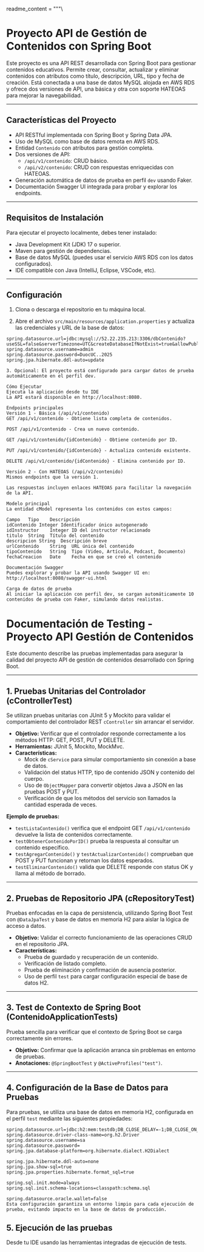 readme_content = """\
# Proyecto API de Gestión de Contenidos con Spring Boot

Este proyecto es una API REST desarrollada con Spring Boot para gestionar contenidos educativos. Permite crear, consultar, actualizar y eliminar contenidos con atributos como título, descripción, URL, tipo y fecha de creación. Está conectada a una base de datos MySQL alojada en AWS RDS y ofrece dos versiones de API, una básica y otra con soporte HATEOAS para mejorar la navegabilidad.

---

## Características del Proyecto

- API RESTful implementada con Spring Boot y Spring Data JPA.
- Uso de MySQL como base de datos remota en AWS RDS.
- Entidad `Contenido` con atributos para gestión completa.
- Dos versiones de API:
    - `/api/v1/contenido`: CRUD básico.
    - `/api/v2/contenido`: CRUD con respuestas enriquecidas con HATEOAS.
- Generación automática de datos de prueba en perfil `dev` usando Faker.
- Documentación Swagger UI integrada para probar y explorar los endpoints.

---

## Requisitos de Instalación

Para ejecutar el proyecto localmente, debes tener instalado:

- Java Development Kit (JDK) 17 o superior.
- Maven para gestión de dependencias.
- Base de datos MySQL (puedes usar el servicio AWS RDS con los datos configurados).
- IDE compatible con Java (IntelliJ, Eclipse, VSCode, etc).

---

## Configuración

1. Clona o descarga el repositorio en tu máquina local.

2. Abre el archivo `src/main/resources/application.properties` y actualiza las credenciales y URL de la base de datos:

```properties
spring.datasource.url=jdbc:mysql://52.22.235.213:3306/dbContenido?useSSL=false&serverTimezone=UTC&createDatabaseIfNotExist=true&allowPublicKeyRetrieval=true
spring.datasource.username=admin
spring.datasource.password=DuocUC..2025
spring.jpa.hibernate.ddl-auto=update

3. Opcional: El proyecto está configurado para cargar datos de prueba automáticamente en el perfil dev.

Cómo Ejecutar
Ejecuta la aplicación desde tu IDE
La API estará disponible en http://localhost:8080.

Endpoints principales
Versión 1 - Básica (/api/v1/contenido)
GET /api/v1/contenido - Obtiene lista completa de contenidos.

POST /api/v1/contenido - Crea un nuevo contenido.

GET /api/v1/contenido/{idContenido} - Obtiene contenido por ID.

PUT /api/v1/contenido/{idContenido} - Actualiza contenido existente.

DELETE /api/v1/contenido/{idContenido} - Elimina contenido por ID.

Versión 2 - Con HATEOAS (/api/v2/contenido)
Mismos endpoints que la versión 1.

Las respuestas incluyen enlaces HATEOAS para facilitar la navegación de la API.

Modelo principal
La entidad cModel representa los contenidos con estos campos:

Campo	Tipo	Descripción
idContenido	Integer	Identificador único autogenerado
idInstructor	Integer	ID del instructor relacionado
titulo	String	Título del contenido
descripcion	String	Descripción breve
urlContenido	String	URL única del contenido
tipoContenido	String	Tipo (Video, Artículo, Podcast, Documento)
fechaCreacion	Date	Fecha en que se creó el contenido

Documentación Swagger
Puedes explorar y probar la API usando Swagger UI en: http://localhost:8080/swagger-ui.html

Carga de datos de prueba
Al iniciar la aplicación con perfil dev, se cargan automáticamente 10 contenidos de prueba con Faker, simulando datos realistas.
```
# Documentación de Testing - Proyecto API Gestión de Contenidos

Este documento describe las pruebas implementadas para asegurar la calidad del proyecto API de gestión de contenidos desarrollado con Spring Boot.

---

## 1. Pruebas Unitarias del Controlador (cControllerTest)

Se utilizan pruebas unitarias con JUnit 5 y Mockito para validar el comportamiento del controlador REST `cController` sin arrancar el servidor.

- **Objetivo:** Verificar que el controlador responde correctamente a los métodos HTTP: GET, POST, PUT y DELETE.
- **Herramientas:** JUnit 5, Mockito, MockMvc.
- **Características:**
  - Mock de `cService` para simular comportamiento sin conexión a base de datos.
  - Validación del status HTTP, tipo de contenido JSON y contenido del cuerpo.
  - Uso de `ObjectMapper` para convertir objetos Java a JSON en las pruebas POST y PUT.
  - Verificación de que los métodos del servicio son llamados la cantidad esperada de veces.

**Ejemplo de pruebas:**
- `testListaContenido()` verifica que el endpoint GET `/api/v1/contenido` devuelve la lista de contenidos correctamente.
- `testObtenerContenidoPorID()` prueba la respuesta al consultar un contenido específico.
- `testAgregarContenido()` y `testActualizarContenido()` comprueban que POST y PUT funcionan y retornan los datos esperados.
- `testEliminarContenido()` valida que DELETE responde con status OK y llama al método de borrado.

---

## 2. Pruebas de Repositorio JPA (cRepositoryTest)

Pruebas enfocadas en la capa de persistencia, utilizando Spring Boot Test con `@DataJpaTest` y base de datos en memoria H2 para aislar la lógica de acceso a datos.

- **Objetivo:** Validar el correcto funcionamiento de las operaciones CRUD en el repositorio JPA.
- **Características:**
  - Prueba de guardado y recuperación de un contenido.
  - Verificación de listado completo.
  - Prueba de eliminación y confirmación de ausencia posterior.
  - Uso de perfil `test` para cargar configuración especial de base de datos H2.

---

## 3. Test de Contexto de Spring Boot (ContenidoApplicationTests)

Prueba sencilla para verificar que el contexto de Spring Boot se carga correctamente sin errores.

- **Objetivo:** Confirmar que la aplicación arranca sin problemas en entorno de pruebas.
- **Anotaciones:** `@SpringBootTest` y `@ActiveProfiles("test")`.

---

## 4. Configuración de la Base de Datos para Pruebas

Para pruebas, se utiliza una base de datos en memoria H2, configurada en el perfil `test` mediante las siguientes propiedades:

```properties
spring.datasource.url=jdbc:h2:mem:testdb;DB_CLOSE_DELAY=-1;DB_CLOSE_ON_EXIT=FALSE
spring.datasource.driver-class-name=org.h2.Driver
spring.datasource.username=sa
spring.datasource.password=
spring.jpa.database-platform=org.hibernate.dialect.H2Dialect

spring.jpa.hibernate.ddl-auto=none
spring.jpa.show-sql=true
spring.jpa.properties.hibernate.format_sql=true

spring.sql.init.mode=always
spring.sql.init.schema-locations=classpath:schema.sql

spring.datasource.oracle.wallet=false
Esta configuración garantiza un entorno limpio para cada ejecución de prueba, evitando impacto en la base de datos de producción.
```
## 5. Ejecución de las pruebas
Desde tu IDE usando las herramientas integradas de ejecución de tests.